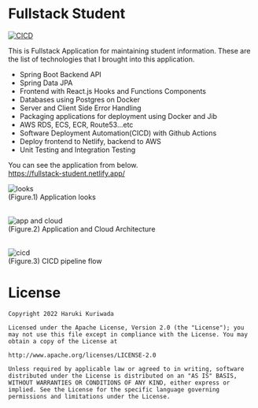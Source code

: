 # Fullstack Student
[![CICD](https://github.com/kuri-sun/fullstack_student/actions/workflows/deploy.yml/badge.svg?branch=master)](https://github.com/kuri-sun/fullstack_student/actions/workflows/deploy.yml)

This is Fullstack Application for maintaining student information.
These are the list of technologies that I brought into this application.
 - Spring Boot Backend API
 - Spring Data JPA
 - Frontend with React.js Hooks and Functions Components
 - Databases using Postgres on Docker
 - Server and Client Side Error Handling
 - Packaging applications for deployment using Docker and Jib
 - AWS RDS, ECS, ECR, Route53...etc
 - Software Deployment Automation(CICD) with Github Actions
 - Deploy frontend to Netlify, backend to AWS
 - Unit Testing and Integration Testing

You can see the application from below. <br/>
https://fullstack-student.netlify.app/  <br/> 

<img src="https://user-images.githubusercontent.com/62743644/175753658-674cb7eb-68ad-4ef5-bb67-5e9b152e4739.png" alt="looks"/> <br/>
(Figure.1) Application looks <br/><br/> 

<img src="https://user-images.githubusercontent.com/62743644/175755021-b1ba7e45-3f4a-4cf1-8e3f-6b668100702f.jpeg" alt="app and cloud"/>  <br/>
(Figure.2) Application and Cloud Architecture <br/><br/> 

<img src="https://user-images.githubusercontent.com/62743644/175754999-247d12b5-bae1-4aa2-81ea-ce8f01c1dec1.jpeg" alt="cicd"/> <br/>
(Figure.3) CICD pipeline flow <br/>

# License

    Copyright 2022 Haruki Kuriwada

    Licensed under the Apache License, Version 2.0 (the "License"); you may not use this file except in compliance with the License. You may obtain a copy of the License at

    http://www.apache.org/licenses/LICENSE-2.0

    Unless required by applicable law or agreed to in writing, software distributed under the License is distributed on an "AS IS" BASIS, WITHOUT WARRANTIES OR CONDITIONS OF ANY KIND, either express or implied. See the License for the specific language governing permissions and limitations under the License.